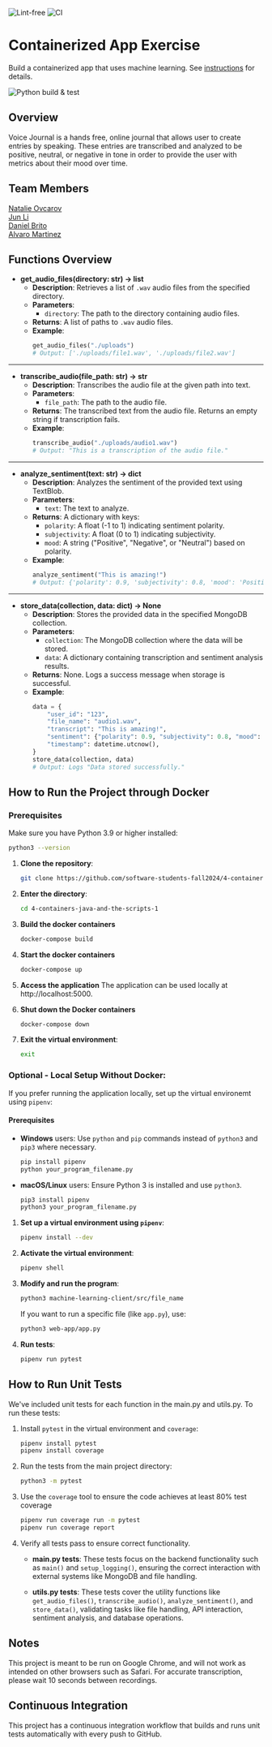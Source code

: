 ![Lint-free](https://github.com/nyu-software-engineering/containerized-app-exercise/actions/workflows/lint.yml/badge.svg)
![CI](https://github.com/software-students-fall2024/4-containers-java-and-the-scripts-1/actions/workflows/ci.yml/badge.svg)
# Containerized App Exercise

Build a containerized app that uses machine learning. See [instructions](./instructions.md) for details.

![Python build & test](https://github.com/software-students-fall2024/3-python-package-java_and_the_scripts_/actions/workflows/build.yaml/badge.svg)

## Overview
Voice Journal is a hands free, online journal that allows user to create entries by speaking. These entries are transcribed and analyzed to be positive, neutral, or negative in tone in order to provide the user with metrics about their mood over time. 

## Team Members

[Natalie Ovcarov](https://github.com/nataliovcharov)  
[Jun Li](https://github.com/jljune9li)  
[Daniel Brito](https://github.com/danny031103)  
[Alvaro Martinez](https://github.com/AlvaroMartinezM)

## Functions Overview

- **get_audio_files(directory: str) -> list**  
    - **Description**: Retrieves a list of `.wav` audio files from the specified directory.  
    - **Parameters**:  
      - `directory`: The path to the directory containing audio files.  
    - **Returns**: A list of paths to `.wav` audio files.  
    - **Example**:  
      ```python
      get_audio_files("./uploads")
      # Output: ['./uploads/file1.wav', './uploads/file2.wav']
      ```

---

- **transcribe_audio(file_path: str) -> str**  
    - **Description**: Transcribes the audio file at the given path into text.  
    - **Parameters**:  
      - `file_path`: The path to the audio file.  
    - **Returns**: The transcribed text from the audio file. Returns an empty string if transcription fails.  
    - **Example**:  
      ```python
      transcribe_audio("./uploads/audio1.wav")
      # Output: "This is a transcription of the audio file."
      ```

---

- **analyze_sentiment(text: str) -> dict**  
    - **Description**: Analyzes the sentiment of the provided text using TextBlob.  
    - **Parameters**:  
      - `text`: The text to analyze.  
    - **Returns**: A dictionary with keys:  
      - `polarity`: A float (-1 to 1) indicating sentiment polarity.  
      - `subjectivity`: A float (0 to 1) indicating subjectivity.  
      - `mood`: A string ("Positive", "Negative", or "Neutral") based on polarity.  
    - **Example**:  
      ```python
      analyze_sentiment("This is amazing!")
      # Output: {'polarity': 0.9, 'subjectivity': 0.8, 'mood': 'Positive'}
      ```

---

- **store_data(collection, data: dict) -> None**  
    - **Description**: Stores the provided data in the specified MongoDB collection.  
    - **Parameters**:  
      - `collection`: The MongoDB collection where the data will be stored.  
      - `data`: A dictionary containing transcription and sentiment analysis results.  
    - **Returns**: None. Logs a success message when storage is successful.  
    - **Example**:  
      ```python
      data = {
          "user_id": "123",
          "file_name": "audio1.wav",
          "transcript": "This is amazing!",
          "sentiment": {"polarity": 0.9, "subjectivity": 0.8, "mood": "Positive"},
          "timestamp": datetime.utcnow(),
      }
      store_data(collection, data)
      # Output: Logs "Data stored successfully."
      ```


## How to Run the Project through Docker
### Prerequisites
Make sure you have Python 3.9 or higher installed:
```bash
python3 --version
```

1. **Clone the repository**:
    ```bash
    git clone https://github.com/software-students-fall2024/4-containers-java-and-the-scripts-1.git
    ```

2. **Enter the directory**:
    ```bash
    cd 4-containers-java-and-the-scripts-1
    ```

3. **Build the docker containers**
    ```bash
    docker-compose build
    ```

4. **Start the docker containers**
    ```bash
    docker-compose up
    ```

5. **Access the application**
    The application can be used locally at http://localhost:5000.

6. **Shut down the Docker containers**
    ```bash
    docker-compose down
    ```

7. **Exit the virtual environment**:
    ```bash
    exit
    ```

### Optional - Local Setup Without Docker:
If you prefer running the application locally, set up the virtual environemt using `pipenv`:

#### Prerequisites
- **Windows** users: Use `python` and `pip` commands instead of `python3` and `pip3` where necessary.
  ```bash
  pip install pipenv
  python your_program_filename.py
  ```


- **macOS/Linux** users: Ensure Python 3 is installed and use `python3`.
  ```bash
  pip3 install pipenv
  python3 your_program_filename.py

1. **Set up a virtual environment using `pipenv`**:
    ```bash
    pipenv install --dev
    ```

2. **Activate the virtual environment**:
    ```bash
    pipenv shell
    ```

3. **Modify and run the program**:
    ```bash
    python3 machine-learning-client/src/file_name
    ```

   If you want to run a specific file (like `app.py`), use:
    ```bash
    python3 web-app/app.py
    ```

4. **Run tests**:
    ```bash
    pipenv run pytest
    ```

## How to Run Unit Tests
We've included unit tests for each function in the main.py and utils.py. To run these tests:

1. Install `pytest` in the virtual environment and `coverage`:
    ```bash
    pipenv install pytest
    pipenv install coverage
    ```
2. Run the tests from the main project directory:
    ```bash
    python3 -m pytest
    ```
3. Use the `coverage` tool to ensure the code achieves at least 80% test coverage
    ```bash
    pipenv run coverage run -m pytest
    pipenv run coverage report
    ```
4. Verify all tests pass to ensure correct functionality.

    - **main.py tests**: These tests focus on the backend functionality such as `main()` and `setup_logging()`, ensuring the correct interaction with external systems like MongoDB and file handling.
    
    - **utils.py tests**: These tests cover the utility functions like `get_audio_files()`, `transcribe_audio()`, `analyze_sentiment()`, and `store_data()`, validating tasks like file handling, API interaction, sentiment analysis, and database operations.

## Notes

This project is meant to be run on Google Chrome, and will not work as intended on other browsers such as Safari. For accurate transcription, please wait 10 seconds between recordings.

## Continuous Integration

This project has a continuous integration workflow that builds and runs unit tests automatically with every push to GitHub.
